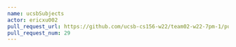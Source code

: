 ```yaml
---
name: ucsbSubjects
actor: ericxu002
pull_request_url: https://github.com/ucsb-cs156-w22/team02-w22-7pm-1/pull/29
pull_request_num: 29
---
```

